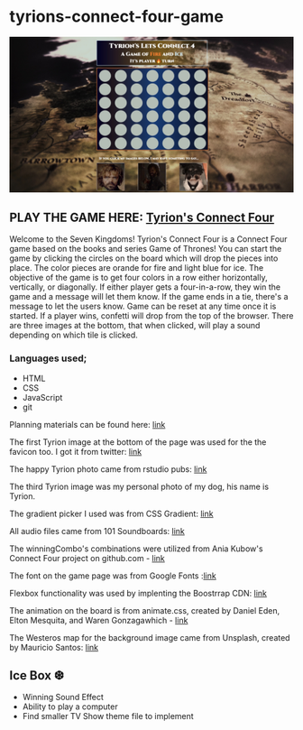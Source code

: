 
# tyrions-connect-four-game

![Connect Four](./images/connect_four_hp.jpg "Connect Four")

## PLAY THE GAME HERE: [Tyrion's Connect Four](https://tyrions-lets-connect-game.netlify.app/)

Welcome to the Seven Kingdoms! Tyrion's Connect Four is a Connect Four game based on the books and series Game of Thrones! You can start the game by clicking the circles on the board which will drop the pieces into place. The color pieces are orande for fire and light blue for ice. The objective of the game is to get four colors in a row either horizontally, vertically, or diagonally. If either player gets a four-in-a-row, they win the game and a message will let them know. If the game ends in a tie, there's a message to let the users know. Game can be reset at any time once it is started. If a player wins, confetti will drop from the top of the browser. There are three images at the bottom, that when clicked, will play a sound depending on which tile is clicked.



### Languages used;

 * HTML
 * CSS
 * JavaScript
 * git

Planning materials can be found here: [link](https://docs.google.com/document/d/10WaQTWGbxYVvYwpdCRfO_mmdD64D5wLfZFPDxKKYIeM/edit)

The first Tyrion image at the bottom of the page was used for the the favicon too. I got it from twitter: [link](https://mobile.twitter.com/got_tyrion)

The happy Tyrion photo came from rstudio pubs: [link](https://rstudio-pubs-static.s3.amazonaws.com/376023_b04b6149e6664d949b065bbe0e89b4e4.html)

The third Tyrion image was my personal photo of my dog, his name is Tyrion.

The gradient picker I used was from CSS Gradient: [link](https://cssgradient.io/)

All audio files came from 101 Soundboards: [link](https://www.101soundboards.com/boards/23374-tyrion-lannister-soundboard)

The winningCombo's combinations were utilized from Ania Kubow's Connect Four project on github.com - [link](https://github.com/kubowania/connect-four)

The font on the game page was from Google Fonts :[link](https://fonts.googleapis.com/css2?family=Cinzel:wght@400;900&family=Fredoka+One&family=Gloria+Hallelujah&family=Monoton&family=Roboto:wght@500&display=swap")

Flexbox functionality was used by implenting the Boostrrap CDN: [link](https://cdn.jsdelivr.net/npm/bootstrap@5.2.1/dist/css/bootstrap.min.css")

The animation on the board is from animate.css, created by Daniel Eden, Elton Mesquita, and Waren Gonzagawhich - [link](https://animate.style/)

The Westeros map for the background image came from Unsplash, created by Mauricio Santos: [link](https://unsplash.com/photos/N1gFsYf9AI0)

## Ice Box ❆
- Winning Sound Effect
- Ability to play a computer
- Find smaller TV Show theme file to implement




